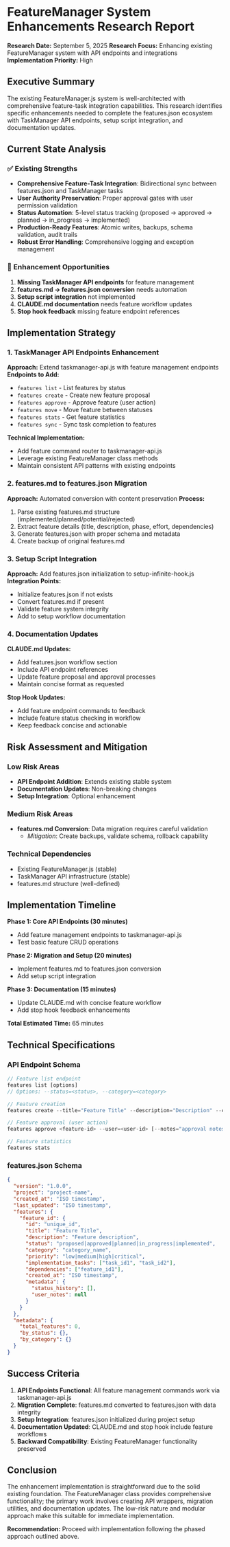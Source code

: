 # FeatureManager System Enhancements Research Report

**Research Date:** September 5, 2025
**Research Focus:** Enhancing existing FeatureManager system with API endpoints and integrations
**Implementation Priority:** High

## Executive Summary

The existing FeatureManager.js system is well-architected with comprehensive feature-task integration capabilities. This research identifies specific enhancements needed to complete the features.json ecosystem with TaskManager API endpoints, setup script integration, and documentation updates.

## Current State Analysis

### ✅ Existing Strengths
- **Comprehensive Feature-Task Integration**: Bidirectional sync between features.json and TaskManager tasks
- **User Authority Preservation**: Proper approval gates with user permission validation
- **Status Automation**: 5-level status tracking (proposed → approved → planned → in_progress → implemented)
- **Production-Ready Features**: Atomic writes, backups, schema validation, audit trails
- **Robust Error Handling**: Comprehensive logging and exception management

### 🔧 Enhancement Opportunities
1. **Missing TaskManager API endpoints** for feature management
2. **features.md → features.json conversion** needs automation
3. **Setup script integration** not implemented
4. **CLAUDE.md documentation** needs feature workflow updates
5. **Stop hook feedback** missing feature endpoint references

## Implementation Strategy

### 1. TaskManager API Endpoints Enhancement

**Approach:** Extend taskmanager-api.js with feature management endpoints
**Endpoints to Add:**
- `features list` - List features by status
- `features create` - Create new feature proposal
- `features approve` - Approve feature (user action)
- `features move` - Move feature between statuses
- `features stats` - Get feature statistics
- `features sync` - Sync task completion to features

**Technical Implementation:**
- Add feature command router to taskmanager-api.js
- Leverage existing FeatureManager class methods
- Maintain consistent API patterns with existing endpoints

### 2. features.md to features.json Migration

**Approach:** Automated conversion with content preservation
**Process:**
1. Parse existing features.md structure (implemented/planned/potential/rejected)
2. Extract feature details (title, description, phase, effort, dependencies)
3. Generate features.json with proper schema and metadata
4. Create backup of original features.md

### 3. Setup Script Integration

**Approach:** Add features.json initialization to setup-infinite-hook.js
**Integration Points:**
- Initialize features.json if not exists
- Convert features.md if present
- Validate feature system integrity
- Add to setup workflow documentation

### 4. Documentation Updates

**CLAUDE.md Updates:**
- Add features.json workflow section
- Include API endpoint references
- Update feature proposal and approval processes
- Maintain concise format as requested

**Stop Hook Updates:**
- Add feature endpoint commands to feedback
- Include feature status checking in workflow
- Keep feedback concise and actionable

## Risk Assessment and Mitigation

### Low Risk Areas
- **API Endpoint Addition**: Extends existing stable system
- **Documentation Updates**: Non-breaking changes
- **Setup Integration**: Optional enhancement

### Medium Risk Areas
- **features.md Conversion**: Data migration requires careful validation
  - *Mitigation*: Create backups, validate schema, rollback capability

### Technical Dependencies
- Existing FeatureManager.js (stable)
- TaskManager API infrastructure (stable)
- features.md structure (well-defined)

## Implementation Timeline

**Phase 1: Core API Endpoints (30 minutes)**
- Add feature management endpoints to taskmanager-api.js
- Test basic feature CRUD operations

**Phase 2: Migration and Setup (20 minutes)**
- Implement features.md to features.json conversion
- Add setup script integration

**Phase 3: Documentation (15 minutes)**
- Update CLAUDE.md with concise feature workflow
- Add stop hook feedback enhancements

**Total Estimated Time:** 65 minutes

## Technical Specifications

### API Endpoint Schema
```javascript
// Feature list endpoint
features list [options]
// Options: --status=<status>, --category=<category>

// Feature creation
features create --title="Feature Title" --description="Description" --category="category"

// Feature approval (user action)
features approve <feature-id> --user=<user-id> [--notes="approval notes"]

// Feature statistics
features stats
```

### features.json Schema
```json
{
  "version": "1.0.0",
  "project": "project-name",
  "created_at": "ISO timestamp",
  "last_updated": "ISO timestamp",
  "features": {
    "feature_id": {
      "id": "unique_id",
      "title": "Feature Title",
      "description": "Feature description",
      "status": "proposed|approved|planned|in_progress|implemented",
      "category": "category_name",
      "priority": "low|medium|high|critical",
      "implementation_tasks": ["task_id1", "task_id2"],
      "dependencies": ["feature_id1"],
      "created_at": "ISO timestamp",
      "metadata": {
        "status_history": [],
        "user_notes": null
      }
    }
  },
  "metadata": {
    "total_features": 0,
    "by_status": {},
    "by_category": {}
  }
}
```

## Success Criteria

1. **API Endpoints Functional**: All feature management commands work via taskmanager-api.js
2. **Migration Complete**: features.md converted to features.json with data integrity
3. **Setup Integration**: features.json initialized during project setup
4. **Documentation Updated**: CLAUDE.md and stop hook include feature workflows
5. **Backward Compatibility**: Existing FeatureManager functionality preserved

## Conclusion

The enhancement implementation is straightforward due to the solid existing foundation. The FeatureManager class provides comprehensive functionality; the primary work involves creating API wrappers, migration utilities, and documentation updates. The low-risk nature and modular approach make this suitable for immediate implementation.

**Recommendation:** Proceed with implementation following the phased approach outlined above.